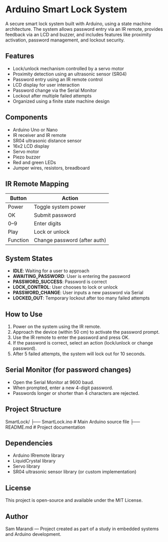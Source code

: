 # Arduino Smart Lock System

A secure smart lock system built with Arduino, using a state machine architecture. The system allows password entry via an IR remote, provides feedback via an LCD and buzzer, and includes features like proximity activation, password management, and lockout security.

## Features

- Lock/unlock mechanism controlled by a servo motor
- Proximity detection using an ultrasonic sensor (SR04)
- Password entry using an IR remote control
- LCD display for user interaction
- Password change via the Serial Monitor
- Lockout after multiple failed attempts
- Organized using a finite state machine design

## Components

- Arduino Uno or Nano
- IR receiver and IR remote
- SR04 ultrasonic distance sensor
- 16x2 LCD display
- Servo motor
- Piezo buzzer
- Red and green LEDs
- Jumper wires, resistors, breadboard

## IR Remote Mapping

| Button   | Action                        |
|----------|-------------------------------|
| Power    | Toggle system power           |
| OK       | Submit password               |
| 0–9      | Enter digits                  |
| Play     | Lock or unlock                |
| Function | Change password (after auth)  |

## System States

- **IDLE**: Waiting for a user to approach
- **AWAITING_PASSWORD**: User is entering the password
- **PASSWORD_SUCCESS**: Password is correct
- **LOCK_CONTROL**: User chooses to lock or unlock
- **PASSWORD_CHANGE**: User inputs a new password via Serial
- **LOCKED_OUT**: Temporary lockout after too many failed attempts

## How to Use

1. Power on the system using the IR remote.
2. Approach the device (within 50 cm) to activate the password prompt.
3. Use the IR remote to enter the password and press OK.
4. If the password is correct, select an action (lock/unlock or change password).
5. After 5 failed attempts, the system will lock out for 10 seconds.

## Serial Monitor (for password changes)

- Open the Serial Monitor at 9600 baud.
- When prompted, enter a new 4-digit password.
- Passwords longer or shorter than 4 characters are rejected.

## Project Structure

SmartLock/
├── SmartLock.ino   # Main Arduino source file
├── README.md       # Project documentation

## Dependencies

- Arduino IRremote library
- LiquidCrystal library
- Servo library
- SR04 ultrasonic sensor library (or custom implementation)

## License

This project is open-source and available under the MIT License.

## Author

Sam Marandi — Project created as part of a study in embedded systems and Arduino development.
